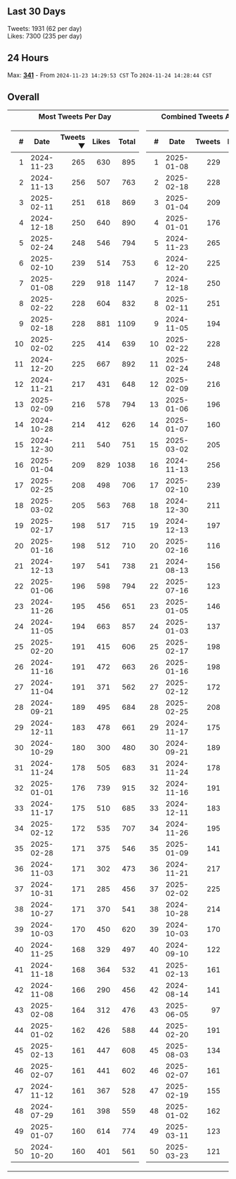 ## Last 30 Days
Tweets: 1931 (62 per day)\
Likes: 7300 (235 per day)

## 24 Hours
Max: [**341**](../misc/most-tweets_24-hr.csv) - From `2024-11-23 14:29:53 CST` To `2024-11-24 14:28:44 CST`

## Overall
<table>
<tr><th>Most Tweets Per Day</th><th>Combined Tweets And Likes</th></tr><tr><td>


|#|Date|Tweets ▼|Likes|Total|
|--:|--|--:|--:|--:|
|1|2024-11-23|265|630|895|
|2|2024-11-13|256|507|763|
|3|2025-02-11|251|618|869|
|4|2024-12-18|250|640|890|
|5|2025-02-24|248|546|794|
|6|2025-02-10|239|514|753|
|7|2025-01-08|229|918|1147|
|8|2025-02-22|228|604|832|
|9|2025-02-18|228|881|1109|
|10|2025-02-02|225|414|639|
|11|2024-12-20|225|667|892|
|12|2024-11-21|217|431|648|
|13|2025-02-09|216|578|794|
|14|2024-10-28|214|412|626|
|15|2024-12-30|211|540|751|
|16|2025-01-04|209|829|1038|
|17|2025-02-25|208|498|706|
|18|2025-03-02|205|563|768|
|19|2025-02-17|198|517|715|
|20|2025-01-16|198|512|710|
|21|2024-12-13|197|541|738|
|22|2025-01-06|196|598|794|
|23|2024-11-26|195|456|651|
|24|2024-11-05|194|663|857|
|25|2025-02-20|191|415|606|
|26|2024-11-16|191|472|663|
|27|2024-11-04|191|371|562|
|28|2024-09-21|189|495|684|
|29|2024-12-11|183|478|661|
|30|2024-10-29|180|300|480|
|31|2024-11-24|178|505|683|
|32|2025-01-01|176|739|915|
|33|2024-11-17|175|510|685|
|34|2025-02-12|172|535|707|
|35|2025-02-28|171|375|546|
|36|2024-11-03|171|302|473|
|37|2024-10-31|171|285|456|
|38|2024-10-27|171|370|541|
|39|2024-10-03|170|450|620|
|40|2024-11-25|168|329|497|
|41|2024-11-18|168|364|532|
|42|2024-11-08|166|290|456|
|43|2025-02-08|164|312|476|
|44|2025-01-02|162|426|588|
|45|2025-02-13|161|447|608|
|46|2025-02-07|161|441|602|
|47|2024-11-12|161|367|528|
|48|2024-07-29|161|398|559|
|49|2025-01-07|160|614|774|
|50|2024-10-20|160|401|561|

</td><td>


|#|Date|Tweets|Likes|Total ▼|
|--:|--|--:|--:|--:|
|1|2025-01-08|229|918|1147|
|2|2025-02-18|228|881|1109|
|3|2025-01-04|209|829|1038|
|4|2025-01-01|176|739|915|
|5|2024-11-23|265|630|895|
|6|2024-12-20|225|667|892|
|7|2024-12-18|250|640|890|
|8|2025-02-11|251|618|869|
|9|2024-11-05|194|663|857|
|10|2025-02-22|228|604|832|
|11|2025-02-24|248|546|794|
|12|2025-02-09|216|578|794|
|13|2025-01-06|196|598|794|
|14|2025-01-07|160|614|774|
|15|2025-03-02|205|563|768|
|16|2024-11-13|256|507|763|
|17|2025-02-10|239|514|753|
|18|2024-12-30|211|540|751|
|19|2024-12-13|197|541|738|
|20|2025-02-16|116|619|735|
|21|2024-08-13|156|572|728|
|22|2025-07-16|123|603|726|
|23|2025-01-05|146|578|724|
|24|2025-01-03|137|585|722|
|25|2025-02-17|198|517|715|
|26|2025-01-16|198|512|710|
|27|2025-02-12|172|535|707|
|28|2025-02-25|208|498|706|
|29|2024-11-17|175|510|685|
|30|2024-09-21|189|495|684|
|31|2024-11-24|178|505|683|
|32|2024-11-16|191|472|663|
|33|2024-12-11|183|478|661|
|34|2024-11-26|195|456|651|
|35|2025-01-09|141|508|649|
|36|2024-11-21|217|431|648|
|37|2025-02-02|225|414|639|
|38|2024-10-28|214|412|626|
|39|2024-10-03|170|450|620|
|40|2024-09-10|122|495|617|
|41|2025-02-13|161|447|608|
|42|2024-08-14|141|466|607|
|43|2025-06-05|97|509|606|
|44|2025-02-20|191|415|606|
|45|2025-08-03|134|470|604|
|46|2025-02-07|161|441|602|
|47|2025-02-19|155|442|597|
|48|2025-01-02|162|426|588|
|49|2025-03-11|123|457|580|
|50|2025-03-23|121|453|574|

</td><tr>
</table>

